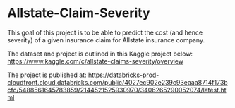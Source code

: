 # Allstate-Claim-Severity
This goal of this project is to be able to predict the cost (and hence severity) of a given insurance claim for Allstate insurance company.  

The dataset and project is outlined in this Kaggle project below:  
https://www.kaggle.com/c/allstate-claims-severity/overview

The project is published at:
https://databricks-prod-cloudfront.cloud.databricks.com/public/4027ec902e239c93eaaa8714f173bcfc/5488561645783859/2144521525930970/3406265290052074/latest.html
